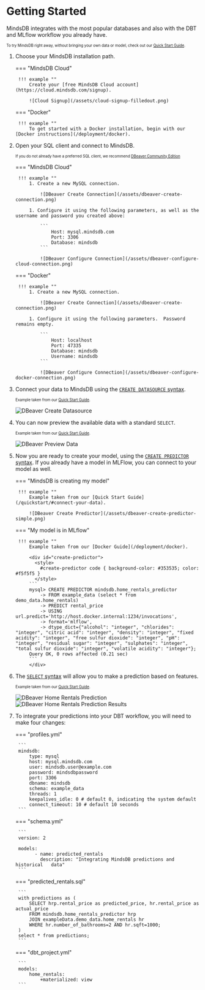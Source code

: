 # Getting Started

MindsDB integrates with the most popular databases and also with the DBT and MLflow workflow you already have.

<sup><sub>To try MindsDB right away, without bringing your own data or model, check out our [Quick Start Guide](/).</sub></sup>

1. Choose your MindsDB installation path.

    === "MindsDB Cloud"

        !!! example ""
            Create your [free MindsDB Cloud account](https://cloud.mindsdb.com/signup).

            ![Cloud Signup](/assets/cloud-signup-filledout.png)

    === "Docker"

        !!! example ""
            To get started with a Docker installation, begin with our [Docker instructions](/deployment/docker).

1. Open your SQL client and connect to MindsDB.

    <sup><sub>If you do not already have a preferred SQL client, we recommend [DBeaver Community Edition](https://dbeaver.io/download/)</sub></sup>

    === "MindsDB Cloud"

        !!! example ""
            1. Create a new MySQL connection.

                ![DBeaver Create Connection](/assets/dbeaver-create-connection.png)
            
            1. Configure it using the following parameters, as well as the username and password you created above:

                ```
                    Host: mysql.mindsdb.com
                    Port: 3306
                    Database: mindsdb
                ```

                ![DBeaver Configure Connection](/assets/dbeaver-configure-cloud-connection.png)

    === "Docker"

        !!! example ""
            1. Create a new MySQL connection.

                ![DBeaver Create Connection](/assets/dbeaver-create-connection.png)
            
            1. Configure it using the following parameters.  Password remains empty.

                ```
                    Host: localhost
                    Port: 47335
                    Database: mindsdb
                    Username: mindsdb
                ```

                ![DBeaver Configure Connection](/assets/dbeaver-configure-docker-connection.png)

1. Connect your data to MindsDB using the [`CREATE DATASOURCE` syntax](/sql/api/datasources).

    <sup><sub>Example taken from our [Quick Start Guide](/quickstart/#connect-your-data).</sub></sup>

    ![DBeaver Create Datasource](/assets/dbeaver-create-datasource.png)

1. You can now preview the available data with a standard `SELECT`.

    <sup><sub>Example taken from our [Quick Start Guide](/quickstart/#preview-your-data).</sub></sup>

    ![DBeaver Preview Data](/assets/dbeaver-preview-data.png)

1. Now you are ready to create your model, using the [`CREATE PREDICTOR` syntax](/sql/api/predictor).  If you already have a model in MLFlow, you can connect to your model as well.

    === "MindsDB is creating my model"

        !!! example ""
            Example taken from our [Quick Start Guide](/quickstart/#connect-your-data).

            ![DBeaver Create Predictor](/assets/dbeaver-create-predictor-simple.png)

    === "My model is in MLflow"

        !!! example ""
            Example taken from our [Docker Guide](/deployment/docker).

            <div id="create-predictor">
              <style>
                #create-predictor code { background-color: #353535; color: #f5f5f5 }
              </style>
            ```
            mysql> CREATE PREDICTOR mindsdb.home_rentals_predictor
                -> FROM example_data (select * from demo_data.home_rentals)
                -> PREDICT rental_price
                -> USING url.predict='http://host.docker.internal:1234/invocations',
                -> format='mlflow',
                -> dtype_dict={"alcohol": "integer", "chlorides": "integer", "citric acid": "integer", "density": "integer", "fixed acidity": "integer", "free sulfur dioxide": "integer", "pH": "integer", "residual sugar": "integer", "sulphates": "integer", "total sulfur dioxide": "integer", "volatile acidity": "integer"};
            Query OK, 0 rows affected (0.21 sec)
            ```
            </div>

1. The [`SELECT` syntax](/sql/api/select) will allow you to make a prediction based on features.

    <sup><sub>Example taken from our [Quick Start Guide](/quickstart/#preview-your-data).</sub></sup>

    ![DBeaver Home Rentals Prediction](/assets/dbeaver-home-rentals-prediction.png)
    ![DBeaver Home Rentals Prediction Results](/assets/dbeaver-home-rentals-prediction-results.png)

1. To integrate your predictions into your DBT workflow, you will need to make four changes:

    === "profiles.yml"

        ```
        mindsdb:
            type: mysql
            host: mysql.mindsdb.com
            user: mindsdb.user@example.com
            password: mindsdbpassword
            port: 3306
            dbname: mindsdb
            schema: example_data
            threads: 1
            keepalives_idle: 0 # default 0, indicating the system default
            connect_timeout: 10 # default 10 seconds
        ```

    === "schema.yml"

        ```
        version: 2

        models:
              - name: predicted_rentals
                description: "Integrating MindsDB predictions and historical   data"
        ```

    === "predicted_rentals.sql"

        ```
        with predictions as (
            SELECT hrp.rental_price as predicted_price, hr.rental_price as actual_price
            FROM mindsdb.home_rentals_predictor hrp
            JOIN exampleData.demo_data.home_rentals hr
            WHERE hr.number_of_bathrooms=2 AND hr.sqft=1000;
        )
        select * from predictions;
        ```

    === "dbt_project.yml"

        ```
        models:
            home_rentals:
                +materialized: view
        ```